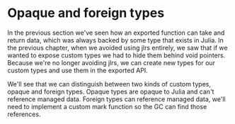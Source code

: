 # Opaque and foreign types

In the previous section we've seen how an exported function can take and return data, which was always backed by some type that exists in Julia. In the previous chapter, when we avoided using jlrs entirely, we saw that if we wanted to expose custom types we had to hide them behind void pointers. Because we're no longer avoiding jlrs, we can create new types for our custom types and use them in the exported API.

We'll see that we can distinguish between two kinds of custom types, opaque and foreign types. Opaque types are opaque to Julia and can't reference managed data. Foreign types can reference managed data, we'll need to implement a custom mark function so the GC can find those references.

